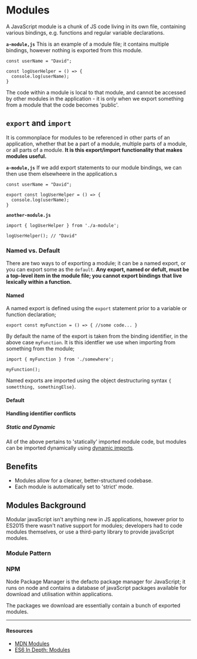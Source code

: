 # Modules

A JavaScript module is a chunk of JS code living in its own file, containing various bindings, e.g. functions and regular variable declarations.

**`a-module,js`**
This is an example of a module file; it contains multiple bindings, however nothing is exported from this module.

```
const userName = "David";

const logUserHelper = () => {
  console.log(userName);
}
```

The code within a module is local to that module, and cannot be accessed by other modules in the application - it is only when we export something from a module that the code becomes 'public'.

## `export` and `import`

It is commonplace for modules to be referenced in other parts of an application, whether that be a part of a module, multiple parts of a module, or all parts of a module. **It is this export/import functionality that makes modules useful.**

**`a-module,js`**
If we add export statements to our module bindings, we can then use them elsewheere in the application.s

```
const userName = "David";

export const logUserHelper = () => {
  console.log(userName);
}
```

**`another-module.js`**

```
import { logUserHelper } from './a-module';

logUserHelper(); // "David"
```

### Named vs. Default

There are two ways to of exporting a module; it can be a named export, or you can export some as the `default`. **Any export, named or defult, must be a top-level item in the module file; you cannot export bindings that live lexically within a function.**

#### Named

A named export is defined using the `export` statement prior to a variable or function declaration;

```
export const myFunction = () => { //some code... }
```

By default the name of the export is taken from the binding identifier, in the above case `myFunction`. It is this identfier we use when importing from something from the module;

```
import { myFunction } from './somewhere';

myFunction();
```

Named exports are imported using the object destructuring syntax `{ sometthing, somethingElse}`.

#### Default

#### Handling identifier conflicts

##### Static and Dynamic

All of the above pertains to 'statically' imported module code, but modules can be imported dynamically using [dynamic imports](dynamic-module-loading).

## **Benefits**

- Modules allow for a cleaner, better-structured codebase.
- Each module is automatically set to 'strict' mode.

## **Modules Background**

Modular javaScript isn't anything new in JS applications, however prior to ES2015 there wasn't native support for modules; developers had to code modules themselves, or use a third-party library to provide javaScript modules.

### Module Pattern

### NPM

Node Package Manager is the defacto package manager for JavaScript; it runs on node and contains a database of javaScript packages available for download and utilisation within applications.

The packages we download are essentially contain a bunch of exported modules.

---

#### Resources

- [MDN Modules](https://developer.mozilla.org/en-US/docs/Web/JavaScript/Guide/Modules)
- [ES6 In Depth: Modules](https://hacks.mozilla.org/2015/08/es6-in-depth-modules/)
